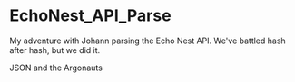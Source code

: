 EchoNest_API_Parse
==================

My adventure with Johann parsing the Echo Nest API. We've battled hash after hash, but we did it.

JSON and the Argonauts